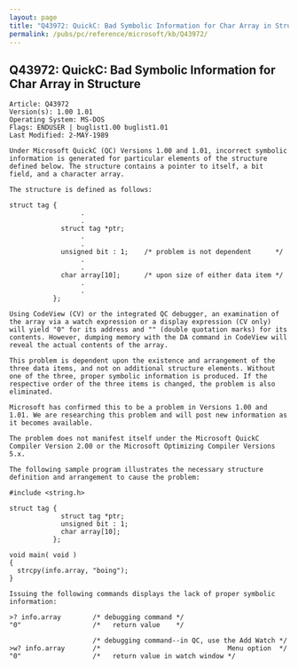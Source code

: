 ```yaml
---
layout: page
title: "Q43972: QuickC: Bad Symbolic Information for Char Array in Structure"
permalink: /pubs/pc/reference/microsoft/kb/Q43972/
---
```


## Q43972: QuickC: Bad Symbolic Information for Char Array in Structure

	Article: Q43972
	Version(s): 1.00 1.01
	Operating System: MS-DOS
	Flags: ENDUSER | buglist1.00 buglist1.01
	Last Modified: 2-MAY-1989
	
	Under Microsoft QuickC (QC) Versions 1.00 and 1.01, incorrect symbolic
	information is generated for particular elements of the structure
	defined below. The structure contains a pointer to itself, a bit
	field, and a character array.
	
	The structure is defined as follows:
	
	struct tag {
	                  .
	                  .
	             struct tag *ptr;
	                  .
	                  .
	             unsigned bit : 1;    /* problem is not dependent      */
	                  .
	                  .
	             char array[10];      /* upon size of either data item */
	                  .
	                  .
	           };
	
	Using CodeView (CV) or the integrated QC debugger, an examination of
	the array via a watch expression or a display expression (CV only)
	will yield "0" for its address and "" (double quotation marks) for its
	contents. However, dumping memory with the DA command in CodeView will
	reveal the actual contents of the array.
	
	This problem is dependent upon the existence and arrangement of the
	three data items, and not on additional structure elements. Without
	one of the three, proper symbolic information is produced. If the
	respective order of the three items is changed, the problem is also
	eliminated.
	
	Microsoft has confirmed this to be a problem in Versions 1.00 and
	1.01. We are researching this problem and will post new information as
	it becomes available.
	
	The problem does not manifest itself under the Microsoft QuickC
	Compiler Version 2.00 or the Microsoft Optimizing Compiler Versions
	5.x.
	
	The following sample program illustrates the necessary structure
	definition and arrangement to cause the problem:
	
	#include <string.h>
	
	struct tag {
	             struct tag *ptr;
	             unsigned bit : 1;
	             char array[10];
	           };
	
	void main( void )
	{
	  strcpy(info.array, "boing");
	}
	
	Issuing the following commands displays the lack of proper symbolic
	information:
	
	>? info.array        /* debugging command */
	"0"                  /*   return value    */
	
	                     /* debugging command--in QC, use the Add Watch */
	>w? info.array       /*                                Menu option  */
	"0"                  /*   return value in watch window */
